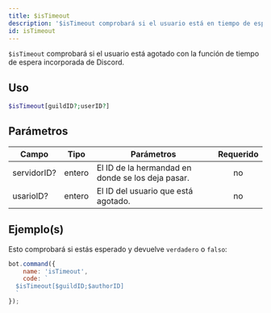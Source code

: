 ```yaml
---
title: $isTimeout
description: '$isTimeout comprobará si el usuario está en tiempo de espera con la función integrada de Discord.'
id: isTimeout
---
```


`$isTimeout` comprobará si el usuario está agotado con la función de tiempo de espera incorporada de Discord.

## Uso

```php
$isTimeout[guildID?;userID?]
```

## Parámetros

| Campo       | Tipo   | Parámetros                                        | Requerido |
| ----------- | ------ | ------------------------------------------------- |:---------:|
| servidorID? | entero | El ID de la hermandad en donde se los deja pasar. |    no     |
| usarioID?   | entero | El ID del usuario que está agotado.               |    no     |

## Ejemplo(s)

Esto comprobará si estás esperado y devuelve `verdadero` o `falso`:

```javascript
bot.command({
    name: 'isTimeout',
    code: `
  $isTimeout[$guildID;$authorID]
  `
});
```
